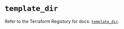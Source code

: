 # `template_dir`

Refer to the Terraform Registory for docs: [`template_dir`](https://www.terraform.io/docs/providers/template/r/dir).
